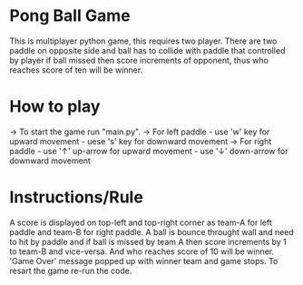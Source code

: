 # Pong Ball Game
 This is multiplayer python game, this requires two player. There are two paddle on opposite side and ball has to collide with paddle that controlled by player if ball missed then score increments of opponent, thus who reaches score of ten will be winner.
 
 # How to play
 -> To start the game run "main.py".
 -> For left paddle
    - use 'w' key for upward movement
    - uese 's' key for downward movement
 -> For right paddle
    - use '↑' up-arrow for upward movement
    - use '↓' down-arrow for downward movement
    
# Instructions/Rule
A score is displayed on top-left and top-right corner as team-A for left paddle and team-B for right paddle.
A ball is bounce throught wall and need to hit by paddle and if ball is missed by team A then score increments by 1 to team-B and vice-versa.
And who reaches score of 10 will be winner.
'Game Over' message popped up with winner team and game stops.
To resart the game re-run the code.
